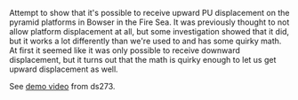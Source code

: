 Attempt to show that it's possible to receive upward PU displacement on the pyramid platforms in Bowser in the Fire Sea. It was previously thought to not allow platform displacement at all, but some investigation showed that it did, but it works a lot differently than we're used to and has some quirky math. At first it seemed like it was only possible to receive downward displacement, but it turns out that the math is quirky enough to let us get upward displacement as well.

See [demo video](https://www.youtube.com/watch?v=bS_5UJLibKc) from ds273.
